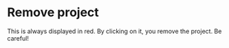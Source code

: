 # Remove project

This is always displayed in red. By clicking on it, you remove the
project. Be careful!
